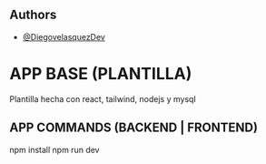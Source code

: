 ## Authors

- [@DiegovelasquezDev](https://github.com/DiegovelasquezDev)

# APP BASE (PLANTILLA)

Plantilla hecha con react, tailwind, nodejs y mysql

## APP COMMANDS (BACKEND | FRONTEND)

npm install
npm run dev
